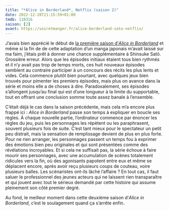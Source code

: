 ```yaml
---
title: "*Alice in Borderland*, Netflix (saison 2)"
date: 2022-12-28T21:15:59+01:00
tmdb: 110316 
saison: [2]
avant: https://voiretmanger.fr/alice-borderland-sato-netflix/
---
```


J’avais bien apprécié le début de [la première saison d’*Alice in Borderland*](https://voiretmanger.fr/alice-borderland-sato-netflix/) et même si la fin de de cette adaptation d’un manga japonais m’avait laissé sur ma faim, j’étais prêt à donner une chance supplémentaire à Shinsuke Satō. Grossière erreur. Alors que les épisodes initiaux étaient tous bien rythmés et il n’y avait pas trop de temps morts, ces huit nouveaux épisodes semblent au contraire participer à un concours des récits les plus lents et vides. Cela commence plutôt bien pourtant, avec quelques jeux bien trouvés pour pimenter les premiers épisodes, mais plus on avance dans la série et moins elle a de choses à dire. Paradoxalement, ses épisodes s’allongent jusqu’au final qui est d’une longueur à la limite du supportable, tout en offrant une conclusion somme toute assez banale à l’ensemble.

C’était déjà le cas dans la saison précédente, mais cela m’a encore plus frappé ici : *Alice in Borderland* passe son temps à expliquer en boucle ses règles. À chaque nouvelle partie, l’ordinateur commence par énoncer les règles du jeu, puis les personnages les répètent ou les paraphrasent, souvent plusieurs fois de suite. C’est tant mieux pour le spectateur un petit peu distrait, mais la sensation de remplissage devient de plus en plus forte. Pour ne rien arranger, les personnages passent un temps fou à exprimer des émotions bien peu originales et qui sont présentées comme des révélations incroyables. Et si cela ne suffisait pas, la série échoue à faire mourir ses personnages, avec une accumulation de scènes totalement ridicules vers la fin, où des agonisants papotent entre eux et même se déplacent encore, après avoir reçu plusieurs coups de couteau, voire plusieurs balles. Les scénaristes ont-ils lâché l’affaire ? En tout cas, il faut saluer le professionnel des jeunes acteurs qui ne laissent rien transparaître et qui jouent avec tout le sérieux demandé par cette histoire qui assume pleinement son côté premier degré. 

Au fond, le meilleur moment dans cette deuxième saison d’*Alice in Borderland*, c’est le soulagement quand ça s’arrête enfin. 


